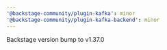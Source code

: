 ```yaml
---
'@backstage-community/plugin-kafka': minor
'@backstage-community/plugin-kafka-backend': minor
---
```


Backstage version bump to v1.37.0

